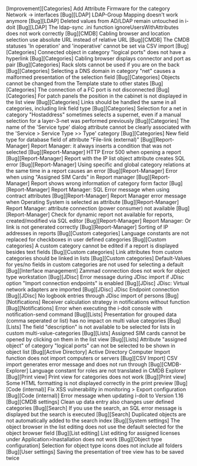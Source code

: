 [Improvement][Categories] Add Attribute Firmware for the category Network -> interfaces
[Bug][LDAP] LDAP-Group Mapping doesn't work anymore
[Bug][LDAP] Deleted values from AD/LDAP remain untouched in i-doit
[Bug][LDAP] The ldap-sync .ini function ignoreUsersWithAttributes does not work correctly
[Bug][CMDB] Cabling browser and location selection use absolute URL instead of relative URL
[Bug][CMDB] The CMDB statuses 'In operation' and 'inoperative' cannot be set via CSV import
[Bug][Categories] Connected object in category "logical ports" does not have a hyperlink
[Bug][Categories] Cabling browser displays connector and port as pair
[Bug][Categories] Rack slots cannot be used if you are on the back
[Bug][Categories] Selecting a DNS domain in category "net" causes a malformed presentation of the selection field
[Bug][Categories] Objects cannot be changed from the Template state to other states
[Bug][Categories] The connection of a FC port is not disconnected
[Bug][Categories] For patch panels the position in the cabinet is not displayed in the list view
[Bug][Categories] Links should be handled the same in all categories, including link field type
[Bug][Categories] Selection for a net in category "Hostaddress" sometimes selects a supernet, even if a manual selection for a layer-3-net was performed previously
[Bug][Categories] The name of the 'Service type' dialog attribute cannot be clearly associated with the 'Service > Service Type >> Type' category
[Bug][Categories] New field type for database field of attribute "File-link (external)"
[Bug][Report-Manager] Report Manager: it always inserts a condition that was not selected
[Bug][Report-Manager] HTTP Error 500 when opening a report
[Bug][Report-Manager] Report with the IP list object attribute creates SQL error
[Bug][Report-Manager] Using specific and global category relations at the same time in a report causes an error
[Bug][Report-Manager] Error when using "Assigned SIM Cards" in Report manager
[Bug][Report-Manager] Report shows wrong information of category form factor
[Bug][Report-Manager] Report Manager: SQL Error message when using contract attributes
[Bug][Report-Manager] Report Manager error message when Operating System is selected as attribute
[Bug][Report-Manager] Report Manager: attribute connection (power consumer) not available
[Bug][Report-Manager] Check for dynamic report not available for reports, created/modified via SQL editor
[Bug][Report-Manager] Report Manager: Or link is not generated correctly
[Bug][Report-Manager] Sorting of IP addresses in reports
[Bug][Custom categories] Language constants are not replaced for checkboxes in user defined categories
[Bug][Custom categories] A custom category cannot be edited if a report is displayed besides text fields
[Bug][Custom categories] Link attributes from custom categories should be linked in lists
[Bug][Custom categories] Default-Values for yes/no fields in custom categories are not used for selecting a default
[Bug][Interface management] Zammad connection does not work for object type workstation
[Bug][JDisc] Error message during JDisc import if JDisc option "Import connection endpoints" is enabled
[Bug][JDisc] JDisc: Virtual network adapters are imported
[Bug][JDisc] JDisc Endpoint connection
[Bug][JDisc] No logbook entries through JDisc import of persons
[Bug][Notifications] Receiver calculation strategy in notifications without function
[Bug][Notifications] Error when executing the i-doit console with notification-send command
[Bug][Lists] Presentation for grouped data (comma seperated or list) has no impact on multi value categories
[Bug][Lists] The field "description" is not available to be selected for lists in custom multi-value-categories
[Bug][Lists] Assigned SIM cards cannot be opened by clicking on them in the list view
[Bug][Lists] Attribute "assigned object" of category "logical ports" can not be selected to be shown in object list
[Bug][Active Directory] Active Directory Computer Import function does not import computers or servers
[Bug][CSV Import] CSV import generates error message and does not run through
[Bug][CMDB-Explorer] Language constant for roles are not translated in CMDB Explorer
[Bug][Print view] Print view for categories does not work
[Bug][Print view] Some HTML formatting is not displayed correctly in the print preview
[Bug][Code (internal)] Fix XSS vulnerability in monitoring > Export configuration
[Bug][Code (internal)] Error message when updating i-doit to Version 1.16
[Bug][CMDB settings] Clean up data entry also changes user defined categories
[Bug][Search] If you use the search, an SQL error message is displayed but the search is executed
[Bug][Search] Duplicated objects are not automatically added to the search index
[Bug][System settings] The object browser in the list editing does not use the default selected for the object browser field
[Bug][List editing] List editing for assigned licenses under Application>Inastallation does not work
[Bug][Object type configuration] Selection for object type icons does not include all folders
[Bug][User settings] Saving the presentation of tree view has to be saved twice
